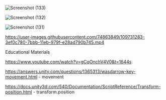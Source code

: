![Screenshot (133)](https://user-images.githubusercontent.com/74863849/109885973-aff9b300-7c7f-11eb-9850-a8251cd4ee90.png)




![Screenshot (132)](https://user-images.githubusercontent.com/74863849/109886012-bab44800-7c7f-11eb-9e40-b64d92dac093.png)




![Screenshot (131)](https://user-images.githubusercontent.com/74863849/109885984-b2f4a380-7c7f-11eb-9cbf-6f9a8140be15.png)



https://user-images.githubusercontent.com/74863849/109731283-3ef0c780-7bbb-11eb-979f-e28ad790b745.mp4


Educational Materials

https://www.youtube.com/watch?v=gCqOnchV4V0&t=1644s

https://answers.unity.com/questions/1365313/wasdarrow-key-movement.html -  movement

https://docs.unity3d.com/540/Documentation/ScriptReference/Transform-position.html - transform.position

